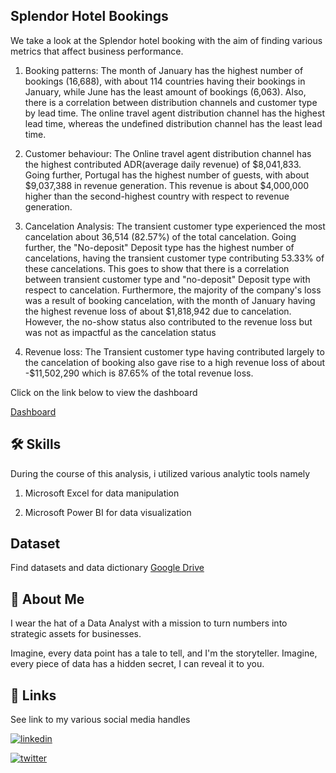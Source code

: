 
## Splendor Hotel Bookings

We take a look at the Splendor hotel booking with the aim of finding various metrics that affect business performance.

1. Booking patterns:
The month of January has the highest number of bookings (16,688), with about 114 countries having their bookings in January, while June has the least amount of bookings (6,063). Also, there is a correlation between distribution channels and customer type by lead time.
The online travel agent distribution channel has the highest lead time, whereas the undefined distribution channel has the least lead time.

2. Customer behaviour:
The Online travel agent distribution channel has the highest contributed ADR(average daily revenue) of $8,041,833.
Going further, Portugal has the highest number of guests, with about $9,037,388 in revenue generation. This revenue is about $4,000,000 higher than the second-highest country with respect to revenue generation.

3. Cancelation Analysis:
The transient customer type experienced the most cancelation about 36,514 (82.57%) of the total cancelation. Going further, the "No-deposit" Deposit type has the highest number of cancelations, having the transient customer type contributing 53.33% of these cancelations.
This goes to show that there is a correlation between transient customer type and "no-deposit" Deposit type with respect to cancelation. Furthermore, the majority of the company's loss was a result of booking cancelation, with the month of January having the highest revenue loss of about $1,818,942 due to cancelation. However, the no-show status also contributed to the revenue loss but was not as impactful as the cancelation status

4. Revenue loss:
The Transient customer type having contributed largely to the cancelation of booking also gave rise to a high revenue loss of about -$11,502,290 which is 87.65% of the total revenue loss.

Click on the link below to view the dashboard

 
[Dashboard](https://app.powerbi.com/view?r=eyJrIjoiYTU2MmEzOTQtNWVlNS00NjY2LWIxMzMtOWVlNDk4OGJiZmM4IiwidCI6IjA1MmE5NDA1LTY0MTItNGUyNy1hZTBjLWRiMTZhY2E1ZGViZCJ9)

## 🛠 Skills
During the course of this analysis, i utilized various analytic tools namely

1. Microsoft Excel for data manipulation

2. Microsoft Power BI for data visualization

## Dataset
Find datasets and data dictionary 
[Google Drive](https://drive.google.com/drive/folders/1fVXLsP4nvgJJ4kxiUx92Dk8KUJtEgJTQ)
## 🚀 About Me
I wear the hat of a Data Analyst with a mission to turn numbers into strategic assets for businesses.

Imagine, every data point has a tale to tell, and I'm the storyteller. Imagine, every piece of data has a hidden secret, I can reveal it to you.


## 🔗 Links
See link to my various social media handles

[![linkedin](https://img.shields.io/badge/linkedin-0A66C2?style=for-the-badge&logo=linkedin&logoColor=white)](https://www.linkedin.com/in/charles-onyebuchi/)

[![twitter](https://img.shields.io/badge/twitter-1DA1F2?style=for-the-badge&logo=twitter&logoColor=white)](https://twitter.com/CharlesPeterpa1)

